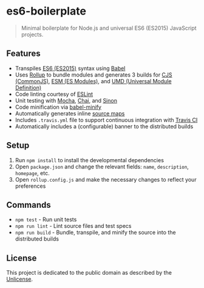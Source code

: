# es6-boilerplate

> Minimal boilerplate for Node.js and universal ES6 (ES2015) JavaScript projects.

## Features

* Transpiles [ES6 (ES2015)](http://www.ecma-international.org/ecma-262/6.0/) syntax using [Babel](https://babeljs.io/)
* Uses [Rollup](https://rollupjs.org) to bundle modules and generates 3 builds for [CJS (CommonJS)](http://www.commonjs.org/), [ESM (ES Modules)](https://v8.dev/features/modules), and [UMD (Universal Module Definition)](https://github.com/umdjs/umd)
* Code linting courtesy of [ESLint](http://eslint.org/)
* Unit testing with [Mocha](http://mochajs.org/), [Chai](http://chaijs.com/), and [Sinon](http://sinonjs.org/)
* Code minification via [babel-minify](https://github.com/babel/minify)
* Automatically generates inline [source maps](https://docs.google.com/document/d/1U1RGAehQwRypUTovF1KRlpiOFze0b-_2gc6fAH0KY0k/preview#)
* Includes `.travis.yml` file to support continuous integration with [Travis CI](https://travis-ci.org/)
* Automatically includes a (configurable) banner to the distributed builds

## Setup

1. Run `npm install` to install the developmental dependencies
2. Open `package.json` and change the relevant fields: `name`, `description`, `homepage`, etc.
3. Open `rollup.config.js` and make the necessary changes to reflect your preferences

## Commands

* `npm test` - Run unit tests
* `npm run lint` - Lint source files and test specs
* `npm run build` - Bundle, transpile, and minify the source into the distributed builds

## License

This project is dedicated to the public domain as described by the [Unlicense](http://unlicense.org/).